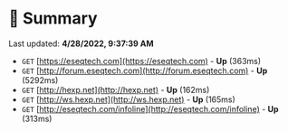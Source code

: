 # 📖 Summary
Last updated: **4/28/2022, 9:37:39 AM**

- `GET` [https://eseqtech.com](https://eseqtech.com) - **Up** (363ms)
- `GET` [http://forum.eseqtech.com](http://forum.eseqtech.com) - **Up** (5292ms)
- `GET` [http://hexp.net](http://hexp.net) - **Up** (162ms)
- `GET` [http://ws.hexp.net](http://ws.hexp.net) - **Up** (165ms)
- `GET` [http://eseqtech.com/infoline](http://eseqtech.com/infoline) - **Up** (313ms)
